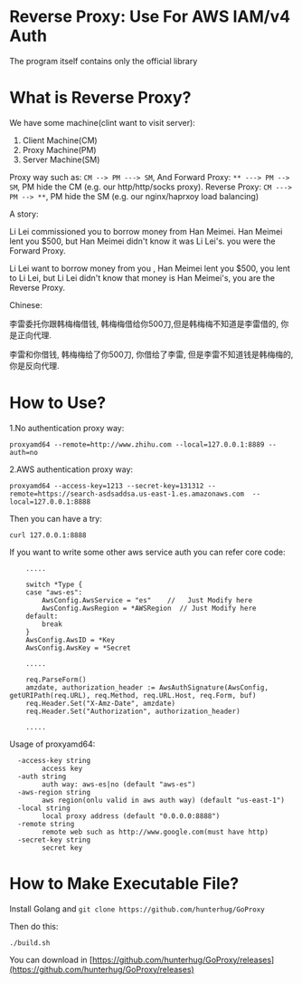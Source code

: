# Reverse Proxy: Use For AWS IAM/v4 Auth

The program itself contains only the official library

# What is Reverse Proxy?

We have some machine(clint want to visit server):

1. Client Machine(CM)
2. Proxy Machine(PM)
3. Server Machine(SM)

Proxy way such as: `CM --> PM ---> SM`, And Forward Proxy: `** ---> PM --> SM`, PM hide the CM (e.g. our http/http/socks proxy).
Reverse Proxy: `CM ---> PM --> **`, PM hide the SM (e.g. our nginx/haprxoy load balancing)

A story:


Li Lei commissioned you to borrow money from Han Meimei. Han Meimei lent you $500, but Han Meimei didn't know it was Li Lei's. you were the Forward Proxy.

Li Lei want to borrow money from you , Han Meimei lent you $500, you lent to Li Lei, but Li Lei didn't know that money is Han Meimei's, you are the Reverse Proxy.

Chinese:

李雷委托你跟韩梅梅借钱, 韩梅梅借给你500刀,但是韩梅梅不知道是李雷借的, 你是正向代理.

李雷和你借钱, 韩梅梅给了你500刀, 你借给了李雷, 但是李雷不知道钱是韩梅梅的, 你是反向代理.


# How to Use?

1.No authentication proxy way:

```
proxyamd64 --remote=http://www.zhihu.com --local=127.0.0.1:8889 --auth=no
```

2.AWS authentication proxy way:

```
proxyamd64 --access-key=1213 --secret-key=131312 --remote=https://search-asdsaddsa.us-east-1.es.amazonaws.com  --local=127.0.0.1:8888
```

Then you can have a try:

```
curl 127.0.0.1:8888
```

If you want to write some other aws service auth you can refer core code:

```
	.....

	switch *Type {
	case "aws-es":
		AwsConfig.AwsService = "es"    //   Just Modify here
		AwsConfig.AwsRegion = *AWSRegion  // Just Modify here
	default:
		break
	}
	AwsConfig.AwsID = *Key
	AwsConfig.AwsKey = *Secret
	
	.....

	req.ParseForm()
	amzdate, authorization_header := AwsAuthSignature(AwsConfig, getURIPath(req.URL), req.Method, req.URL.Host, req.Form, buf)
	req.Header.Set("X-Amz-Date", amzdate)
	req.Header.Set("Authorization", authorization_header)
	
	.....

```

Usage of proxyamd64:

```
  -access-key string
        access key
  -auth string
        auth way: aws-es|no (default "aws-es")
  -aws-region string
        aws region(onlu valid in aws auth way) (default "us-east-1")
  -local string
        local proxy address (default "0.0.0.0:8888")
  -remote string
        remote web such as http://www.google.com(must have http)
  -secret-key string
        secret key
```

# How to Make Executable File?

Install Golang and `git clone https://github.com/hunterhug/GoProxy`

Then do this:

```
./build.sh
```

You can download in [https://github.com/hunterhug/GoProxy/releases](https://github.com/hunterhug/GoProxy/releases)